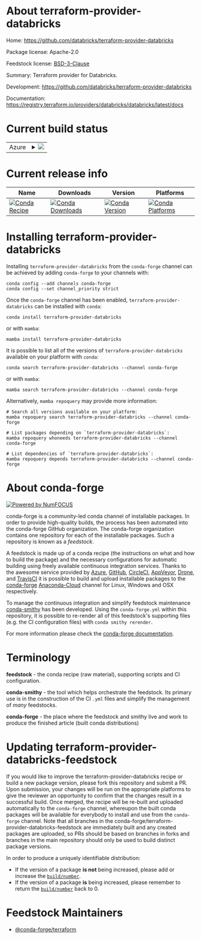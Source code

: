 About terraform-provider-databricks
===================================

Home: https://github.com/databricks/terraform-provider-databricks

Package license: Apache-2.0

Feedstock license: [BSD-3-Clause](https://github.com/conda-forge/terraform-provider-databricks-feedstock/blob/main/LICENSE.txt)

Summary: Terraform provider for Databricks.

Development: https://github.com/databricks/terraform-provider-databricks

Documentation: https://registry.terraform.io/providers/databricks/databricks/latest/docs

Current build status
====================


<table>
    
  <tr>
    <td>Azure</td>
    <td>
      <details>
        <summary>
          <a href="https://dev.azure.com/conda-forge/feedstock-builds/_build/latest?definitionId=17674&branchName=main">
            <img src="https://dev.azure.com/conda-forge/feedstock-builds/_apis/build/status/terraform-provider-databricks-feedstock?branchName=main">
          </a>
        </summary>
        <table>
          <thead><tr><th>Variant</th><th>Status</th></tr></thead>
          <tbody><tr>
              <td>linux_64</td>
              <td>
                <a href="https://dev.azure.com/conda-forge/feedstock-builds/_build/latest?definitionId=17674&branchName=main">
                  <img src="https://dev.azure.com/conda-forge/feedstock-builds/_apis/build/status/terraform-provider-databricks-feedstock?branchName=main&jobName=linux&configuration=linux_64_" alt="variant">
                </a>
              </td>
            </tr><tr>
              <td>osx_64</td>
              <td>
                <a href="https://dev.azure.com/conda-forge/feedstock-builds/_build/latest?definitionId=17674&branchName=main">
                  <img src="https://dev.azure.com/conda-forge/feedstock-builds/_apis/build/status/terraform-provider-databricks-feedstock?branchName=main&jobName=osx&configuration=osx_64_" alt="variant">
                </a>
              </td>
            </tr><tr>
              <td>win_64</td>
              <td>
                <a href="https://dev.azure.com/conda-forge/feedstock-builds/_build/latest?definitionId=17674&branchName=main">
                  <img src="https://dev.azure.com/conda-forge/feedstock-builds/_apis/build/status/terraform-provider-databricks-feedstock?branchName=main&jobName=win&configuration=win_64_" alt="variant">
                </a>
              </td>
            </tr>
          </tbody>
        </table>
      </details>
    </td>
  </tr>
</table>

Current release info
====================

| Name | Downloads | Version | Platforms |
| --- | --- | --- | --- |
| [![Conda Recipe](https://img.shields.io/badge/recipe-terraform--provider--databricks-green.svg)](https://anaconda.org/conda-forge/terraform-provider-databricks) | [![Conda Downloads](https://img.shields.io/conda/dn/conda-forge/terraform-provider-databricks.svg)](https://anaconda.org/conda-forge/terraform-provider-databricks) | [![Conda Version](https://img.shields.io/conda/vn/conda-forge/terraform-provider-databricks.svg)](https://anaconda.org/conda-forge/terraform-provider-databricks) | [![Conda Platforms](https://img.shields.io/conda/pn/conda-forge/terraform-provider-databricks.svg)](https://anaconda.org/conda-forge/terraform-provider-databricks) |

Installing terraform-provider-databricks
========================================

Installing `terraform-provider-databricks` from the `conda-forge` channel can be achieved by adding `conda-forge` to your channels with:

```
conda config --add channels conda-forge
conda config --set channel_priority strict
```

Once the `conda-forge` channel has been enabled, `terraform-provider-databricks` can be installed with `conda`:

```
conda install terraform-provider-databricks
```

or with `mamba`:

```
mamba install terraform-provider-databricks
```

It is possible to list all of the versions of `terraform-provider-databricks` available on your platform with `conda`:

```
conda search terraform-provider-databricks --channel conda-forge
```

or with `mamba`:

```
mamba search terraform-provider-databricks --channel conda-forge
```

Alternatively, `mamba repoquery` may provide more information:

```
# Search all versions available on your platform:
mamba repoquery search terraform-provider-databricks --channel conda-forge

# List packages depending on `terraform-provider-databricks`:
mamba repoquery whoneeds terraform-provider-databricks --channel conda-forge

# List dependencies of `terraform-provider-databricks`:
mamba repoquery depends terraform-provider-databricks --channel conda-forge
```


About conda-forge
=================

[![Powered by
NumFOCUS](https://img.shields.io/badge/powered%20by-NumFOCUS-orange.svg?style=flat&colorA=E1523D&colorB=007D8A)](https://numfocus.org)

conda-forge is a community-led conda channel of installable packages.
In order to provide high-quality builds, the process has been automated into the
conda-forge GitHub organization. The conda-forge organization contains one repository
for each of the installable packages. Such a repository is known as a *feedstock*.

A feedstock is made up of a conda recipe (the instructions on what and how to build
the package) and the necessary configurations for automatic building using freely
available continuous integration services. Thanks to the awesome service provided by
[Azure](https://azure.microsoft.com/en-us/services/devops/), [GitHub](https://github.com/),
[CircleCI](https://circleci.com/), [AppVeyor](https://www.appveyor.com/),
[Drone](https://cloud.drone.io/welcome), and [TravisCI](https://travis-ci.com/)
it is possible to build and upload installable packages to the
[conda-forge](https://anaconda.org/conda-forge) [Anaconda-Cloud](https://anaconda.org/)
channel for Linux, Windows and OSX respectively.

To manage the continuous integration and simplify feedstock maintenance
[conda-smithy](https://github.com/conda-forge/conda-smithy) has been developed.
Using the ``conda-forge.yml`` within this repository, it is possible to re-render all of
this feedstock's supporting files (e.g. the CI configuration files) with ``conda smithy rerender``.

For more information please check the [conda-forge documentation](https://conda-forge.org/docs/).

Terminology
===========

**feedstock** - the conda recipe (raw material), supporting scripts and CI configuration.

**conda-smithy** - the tool which helps orchestrate the feedstock.
                   Its primary use is in the construction of the CI ``.yml`` files
                   and simplify the management of *many* feedstocks.

**conda-forge** - the place where the feedstock and smithy live and work to
                  produce the finished article (built conda distributions)


Updating terraform-provider-databricks-feedstock
================================================

If you would like to improve the terraform-provider-databricks recipe or build a new
package version, please fork this repository and submit a PR. Upon submission,
your changes will be run on the appropriate platforms to give the reviewer an
opportunity to confirm that the changes result in a successful build. Once
merged, the recipe will be re-built and uploaded automatically to the
`conda-forge` channel, whereupon the built conda packages will be available for
everybody to install and use from the `conda-forge` channel.
Note that all branches in the conda-forge/terraform-provider-databricks-feedstock are
immediately built and any created packages are uploaded, so PRs should be based
on branches in forks and branches in the main repository should only be used to
build distinct package versions.

In order to produce a uniquely identifiable distribution:
 * If the version of a package **is not** being increased, please add or increase
   the [``build/number``](https://docs.conda.io/projects/conda-build/en/latest/resources/define-metadata.html#build-number-and-string).
 * If the version of a package **is** being increased, please remember to return
   the [``build/number``](https://docs.conda.io/projects/conda-build/en/latest/resources/define-metadata.html#build-number-and-string)
   back to 0.

Feedstock Maintainers
=====================

* [@conda-forge/terraform](https://github.com/conda-forge/terraform/)

